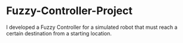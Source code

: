 # Fuzzy-Controller-Project
I developed a Fuzzy Controller for a simulated robot that must reach a certain destination from a starting location.
